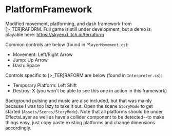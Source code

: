 # PlatformFramework
Modified movement, platforming, and dash framework from [>_TER]RAFORM. Full game is still under development, but a demo is playable here: https://skyenxt.itch.io/terraform

Common controls are below (found in `PlayerMovement.cs`):
 - Movement: Left/Right Arrow
 - Jump: Up Arrow
 - Dash: Space

Controls specific to [>_TER]RAFORM are below (found in `Interpreter.cs`):
 - Temporary Platform: Left Shift
 - Destroy: X (you won't be able to see this one in action in this framework)

Background pulsing and music are also included, but that was mainly because I was too lazy to take it out. Open the scene `StoryMode` to get started (`Assets/Scenes/StoryMode`). Note that all platforms should be under EffectsLayer as well as have a collider component to be detected--to make things easy, just copy paste existing platforms and change dimensions accordingly.
